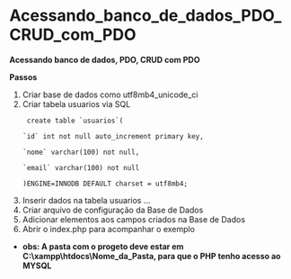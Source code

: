 # Acessando_banco_de_dados_PDO_CRUD_com_PDO
**Acessando banco de dados, PDO, CRUD com PDO**

__Passos__
1. Criar base de dados como utf8mb4_unicode_ci
1. Criar tabela usuarios via SQL
    ```
     create table `usuarios`(

    `id` int not null auto_increment primary key,

    `nome` varchar(100) not null,

    `email` varchar(100) not null

   )ENGINE=INNODB DEFAULT charset = utf8mb4; 
    ```
1. Inserir dados na tabela usuarios ...   
1. Criar arquivo de configuração da Base de Dados
1. Adicionar elementos aos campos criados na Base de Dados
1. Abrir o index.php para acompanhar o exemplo 

  *   __obs: A pasta  com o progeto deve estar em **C:\xampp\htdocs\Nome_da_Pasta**, para que o PHP tenho acesso ao MYSQL__